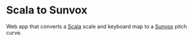 # Scala to Sunvox

Web app that converts a [Scala][1] scale and keyboard map to a [Sunvox][2]
pitch curve.

[1]: https://www.huygens-fokker.org/scala/
[2]: https://warmplace.ru/soft/sunvox/
